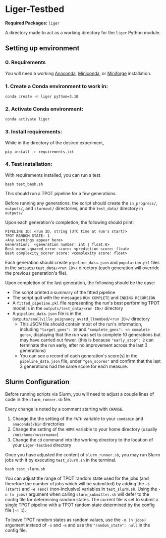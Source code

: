 # Liger-Testbed

**Required Packages:** `liger`

A directory made to act as a working directory for the `liger` Python module.

## Setting up environment

### 0. Requirements

You will need a working
[Anaconda](https://www.anaconda.com/download),
[Miniconda](https://docs.anaconda.com/miniconda/),
or [Miniforge](https://github.com/conda-forge/miniforge)
installation.

### 1. Create a Conda environment to work in:

```
conda create -n liger python=3.10
```

### 2. Activate Conda environment:

```
conda activate liger
```

### 3. Install requirements:

While in the directory of the desired experiment,

```
pip install -r requirements.txt
```

### 4. Test installation:

With requirements installed, you can run a test.

```
bash test_bash.sh
```

This should run a TPOT pipeline for a few generations.

Before running any generations, the script should create the
`in_progress/`,
`outputs/`,
and `slurmout/`
directories, and the `test_data/` directory in `outputs/`

Upon each generation's completion, the following should print:

```
PIPELINE ID: <run ID, string (UTC time at run's start)>
TPOT RANDOM STATE: 1
<Any warnings appear here>
Generation:  <generation number: int | float.0>
Best mean_squared_error score: <prediction score: float>
Best complexity_scorer score: <complexity score: float>
```

Each generation should create `pipeline_data.json` and `population.pkl` files
in the `outputs/test_data/<run ID>/` directory
(each generation will override the previous generation's file).

Upon completion of the last generation, the following should be the case:
- The script printed a summary of the fitted pipeline
- The script quit with the messages `RUN COMPLETE` and `ENDING RECURSION`
- A `fitted_pipeline.pkl` file representing the run's best performing TPOT model is in the `outputs/test_data/<run ID>/` directory
- A `pipeline_data.json` file is in the `Outputs/smallville_poignancy_avstd_llmembed/<run ID>/` directory
    - This JSON file should contain most of the run's information,
      including `"target_gens": 10` and `"complete_gens": <n complete gens>`,
      displaying that the run was set to complete 10 generations but may have carried out fewer.
      (this is because `"early_stop": 2` can terminate the run early,
      after no improvement across the last 3 generations)
    - You can see a record of each generation's score(s) in the `pipeline_data.json` file,
      under `"gen_scores"` and confirm that the last 3 generations had the same score for each measure.

## Slurm Configuration

Before running scripts via Slurm,
you will need to adjust a couple lines of code in the `slurm_runner.sb` file.

Every change is noted by a comment starting with `CHANGE`.
1. Change the the setting of the `PATH` variable to your `condabin` and `anaconda3/bin` directories
2. Change the setting of the `HOME` variable to your home directory (usually `/mnt/home/<username>`)
3. Change the `cd` command into the working directory to the location of your `Liger-Testbed` directory

Once you have adjusted the content of `slurm_runner.sb`,
you may run Slurm jobs with it by executing `test_slurm.sh` in the terminal.

```
bash test_slurm.sh
```

You can adjust the range of TPOT random state used for the jobs
(and therefore the number of jobs which will be submitted)
by adding the `-s (start)` and `-e (end)` (non-inclusive) variables in `test_slurm.sh`.
Using the `-n (n jobs)` argument when calling `slurm_submitter.sh` will defer to the
config file for determining random states.
The current file is set to submit a single TPOT pipeline with a TPOT random state
determined by the config file (`-n 1`).

To leave TPOT random states as random values, use the `-n (n jobs)` argument *instead* of `-s` and `-e` and use the `"random_state": null` in the config file.

